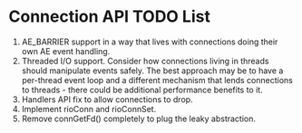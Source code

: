 Connection API TODO List
========================

1. AE_BARRIER support in a way that lives with connections doing their own AE
   event handling.
2. Threaded I/O support.  Consider how connections living in threads should
   manipulate events safely.  The best approach may be to have a per-thread
   event loop and a different mechanism that lends connections to threads -
   there could be additional performance benefits to it.
3. Handlers API fix to allow connections to drop.
4. Implement rioConn and rioConnSet.
5. Remove connGetFd() completely to plug the leaky abstraction.
